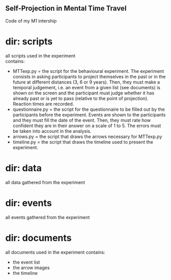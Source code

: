 ## Self-Projection in Mental Time Travel
Code of my M1 intership

# dir: scripts  
all scripts used in the experiment  
contains:
  * MTTexp.py = the script for the behavioural experiment. The experiment consists in asking participants to project themselves in the past or in the future at different distances (3, 6 or 9 years). Then, they must make a temporal judgement, i.e. an event from a given list (see documents) is shown on the screen and the participant must judge whether it has already past or is yet to pass (relative to the point of projection). Reaction times are recorded.
  * questionnaire.py = the script for the questionnaire to be filled out by the participants before the experiment. Events are shown to the participants and they must fill the date of the event. Then, they must rate how confident they are in their answer on a scale of 1 to 5. The errors must be taken into account in the analysis.
  * arrows.py = the script that draws the arrows necessary for MTTexp.py
  * timeline.py = the script that draws the timeline used to present the experiment.

# dir: data  
all data gathered from the experiment

# dir: events
all events gathered from the experiment

# dir: documents  
all documents used in the experiment
contains:
 * the event list
 * the arrow images
 * the timeline

